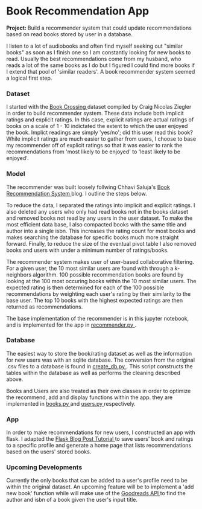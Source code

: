 # Book Recommendation App

<b> Project: </b> Build a recommender system that could update recommendations based on read books stored by user in a database.

I listen to a lot of audiobooks and often find myself seeking out "similar books" as soon as I finish one so I am constantly looking for new books to read. Usually the best recommendations come from my husband, who reads a lot of the same books as I do but I figured I could find more books if I extend that pool of 'similar readers'. A book recommender system seemed a logical first step. 

### Dataset
I started with the <a href = "http://www2.informatik.uni-freiburg.de/~cziegler/BX/"> Book Crossing </a> dataset compiled by Craig Nicolas Ziegler in order to build recommender system. These data include both implicit ratings and explicit ratings. In this case, explicit ratings are actual ratings of books on a scale of 1 - 10 indictated the extent to which the user enjoyed the book. Implict readings are simply 'yes/no'; did this user read this book? While implicit ratings are much easier to gather from users, I choose to base my recommender off of explicit ratings so that it was easier to rank the recommendations from 'most likely to be enjoyed' to 'least likely to be enjoyed'. 

### Model
The recommender was built loosely follwing Chhavi Saluja's <a href = "https://towardsdatascience.com/my-journey-to-building-book-recommendation-system-5ec959c41847" > Book Recommendation System </a> blog. I outline the steps below. 

To reduce the data, I separated the ratings into implicit and explicit ratings. I also deleted any users who only had read books not in the books dataset and removed books not read by any users in the user dataset. To make the most efficient data base, I also compacted books with the same title and author into a single isbn. This increases the rating count for most books and makes searching the database for specific books much more straight forward. Finally, to reduce the size of the eventual pivot table I also removed books and users with under a minimum number of ratings/books. 

The recommender system makes user of user-based collaborative filtering. For a given user, the 10 most similar users are found with through a k-neighbors algorithm. 100 possible recommendation books are found by looking at the 100 most occuring books within the 10 most similar users. The expected rating is then determined for each of the 100 possible recommendations by weighting each user's rating by their similarity to the base user. The top 10 books with the highest expected ratings are then returned as recommendations. 

The base implementation of the recommender is in this jupyter notebook, and is implemented for the app in <a href = "https://github.com/astrojneil/bookRec/blob/main/recommender.py" > recommender.py </a>. 

### Database
The easiest way to store the book/rating dataset as well as the information for new users was with an sqlite database. The conversion from the original .csv files to a database is found in <a href="https://github.com/astrojneil/bookRec/blob/main/create_db.py"> create_db.py </a>. This script constructs the tables within the database as well as performs the cleaning described above.

Books and Users are also treated as their own classes in order to optimize the recommend, add and display functions within the app. they are implemented in <a href = "https://github.com/astrojneil/bookRec/blob/main/books.py" > books.py </a> and <a href = "https://github.com/astrojneil/bookRec/blob/main/users.py" > users.py </a> respectively. 

### App
In order to make recommendations for new users, I constructed an app with flask. I adapted the <a href = "https://flask.palletsprojects.com/en/1.1.x/tutorial/factory/" > Flask Blog Post Tutorial </a> to save users' book and ratings to a specific profile and generate a home page that lists recommendations based on the users' stored books. 

### Upcoming Developments
Currently the only books that can be added to a user's profile need to be within the original dataset. An upcoming feature will be to implement a 'add new book' function while will make use of the <a href = "https://www.goodreads.com/api" >Goodreads API </a> to find the author and isbn of a book given the user's input title. 
